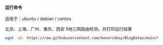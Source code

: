 #### 运行命令

适用于：ubuntu / debian / centos

北京、上海、广州、重庆、西安 5地三网路由检测，并打印运行结果

```bash
wget -qO- https://raw.githubusercontent.com/honorcnboy/BlogDatas/main/VpsTest/autobesttrace.sh | bash 
```

